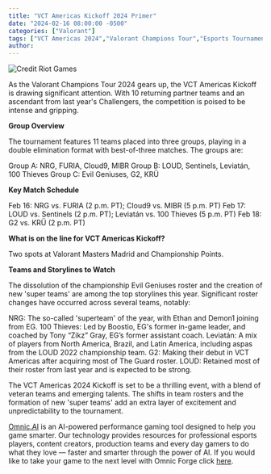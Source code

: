 ```yaml
---
title: "VCT Americas Kickoff 2024 Primer"
date: "2024-02-16 08:00:00 -0500"
categories: ["Valorant"]
tags: ["VCT Americas 2024","Valorant Champions Tour","Esports Tournament","Valorant Teams","Valorant Gameplay","Pro Gaming","Competitive Valorant","Esports Strategy","Gaming Events","Valorant Pro Players"]
author:
---
```


![Credit Riot Games](/2024-02-16-VCT-Americas-Kickoff-2024-Primer.png)

As the Valorant Champions Tour 2024 gears up, the VCT Americas Kickoff is drawing significant attention. With 10 returning partner teams and an ascendant from last year's Challengers, the competition is poised to be intense and gripping.

**Group Overview**

The tournament features 11 teams placed into three groups, playing in a double elimination format with best-of-three matches. The groups are:

Group A: NRG, FURIA, Cloud9, MIBR
Group B: LOUD, Sentinels, Leviatán, 100 Thieves
Group C: Evil Geniuses, G2, KRÜ

**Key Match Schedule**

Feb 16: NRG vs. FURIA (2 p.m. PT); Cloud9 vs. MIBR (5 p.m. PT)
Feb 17: LOUD vs. Sentinels (2 p.m. PT); Leviatán vs. 100 Thieves (5 p.m. PT)
Feb 18: G2 vs. KRÜ (2 p.m. PT)

**What is on the line for VCT Americas Kickoff?** 

Two spots at Valorant Masters Madrid and Championship Points.

**Teams and Storylines to Watch**

The dissolution of the championship Evil Geniuses roster and the creation of new 'super teams' are among the top storylines this year. Significant roster changes have occurred across several teams, notably:

NRG: The so-called 'superteam' of the year, with Ethan and Demon1 joining from EG.
100 Thieves: Led by Boostio, EG's former in-game leader, and coached by Tony “Zikz” Gray, EG’s former assistant coach.
Leviatán: A mix of players from North America, Brazil, and Latin America, including aspas from the LOUD 2022 championship team.
G2: Making their debut in VCT Americas after acquiring most of The Guard roster.
LOUD: Retained most of their roster from last year and is expected to be strong.

The VCT Americas 2024 Kickoff is set to be a thrilling event, with a blend of veteran teams and emerging talents. The shifts in team rosters and the formation of new 'super teams' add an extra layer of excitement and unpredictability to the tournament.

[Omnic.AI](https://www.omnic.ai/) is an AI-powered performance gaming tool designed to help you game smarter. Our technology provides resources for professional esports players, content creators, production teams and every day gamers to do what they love — faster and smarter through the power of AI. If you would like to take your game to the next level with Omnic Forge click [here](https://forge.omnic.ai/).